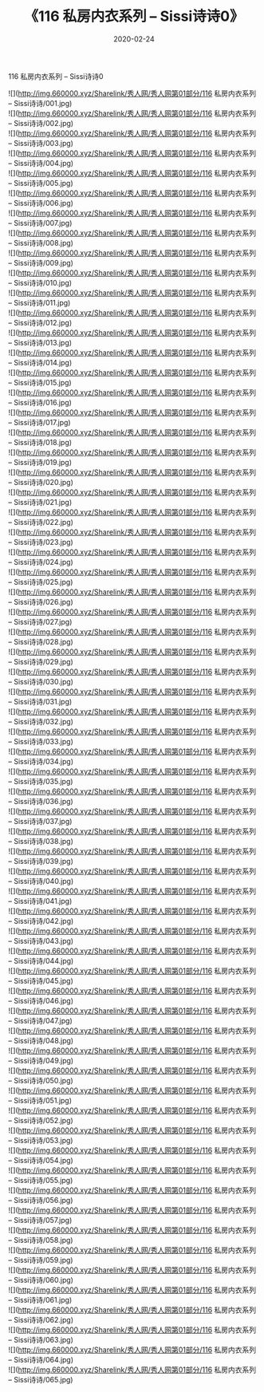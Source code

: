 ﻿---
layout: post
title:  《116 私房内衣系列 – Sissi诗诗0》
date:   2020-02-24
img: http://img.660000.xyz/Sharelink/秀人网/秀人网第01部分/116 私房内衣系列 – Sissi诗诗0/000.jpg
categories: [美女, 清纯, 唯美]
---

116 私房内衣系列 – Sissi诗诗0

  ![](http://img.660000.xyz/Sharelink/秀人网/秀人网第01部分/116 私房内衣系列 – Sissi诗诗/001.jpg) <br> ![](http://img.660000.xyz/Sharelink/秀人网/秀人网第01部分/116 私房内衣系列 – Sissi诗诗/002.jpg) <br> ![](http://img.660000.xyz/Sharelink/秀人网/秀人网第01部分/116 私房内衣系列 – Sissi诗诗/003.jpg) <br> ![](http://img.660000.xyz/Sharelink/秀人网/秀人网第01部分/116 私房内衣系列 – Sissi诗诗/004.jpg) <br> ![](http://img.660000.xyz/Sharelink/秀人网/秀人网第01部分/116 私房内衣系列 – Sissi诗诗/005.jpg) <br> ![](http://img.660000.xyz/Sharelink/秀人网/秀人网第01部分/116 私房内衣系列 – Sissi诗诗/006.jpg) <br> ![](http://img.660000.xyz/Sharelink/秀人网/秀人网第01部分/116 私房内衣系列 – Sissi诗诗/007.jpg) <br> ![](http://img.660000.xyz/Sharelink/秀人网/秀人网第01部分/116 私房内衣系列 – Sissi诗诗/008.jpg) <br> ![](http://img.660000.xyz/Sharelink/秀人网/秀人网第01部分/116 私房内衣系列 – Sissi诗诗/009.jpg) <br> ![](http://img.660000.xyz/Sharelink/秀人网/秀人网第01部分/116 私房内衣系列 – Sissi诗诗/010.jpg) <br> ![](http://img.660000.xyz/Sharelink/秀人网/秀人网第01部分/116 私房内衣系列 – Sissi诗诗/011.jpg) <br> ![](http://img.660000.xyz/Sharelink/秀人网/秀人网第01部分/116 私房内衣系列 – Sissi诗诗/012.jpg) <br> ![](http://img.660000.xyz/Sharelink/秀人网/秀人网第01部分/116 私房内衣系列 – Sissi诗诗/013.jpg) <br> ![](http://img.660000.xyz/Sharelink/秀人网/秀人网第01部分/116 私房内衣系列 – Sissi诗诗/014.jpg) <br> ![](http://img.660000.xyz/Sharelink/秀人网/秀人网第01部分/116 私房内衣系列 – Sissi诗诗/015.jpg) <br> ![](http://img.660000.xyz/Sharelink/秀人网/秀人网第01部分/116 私房内衣系列 – Sissi诗诗/016.jpg) <br> ![](http://img.660000.xyz/Sharelink/秀人网/秀人网第01部分/116 私房内衣系列 – Sissi诗诗/017.jpg) <br> ![](http://img.660000.xyz/Sharelink/秀人网/秀人网第01部分/116 私房内衣系列 – Sissi诗诗/018.jpg) <br> ![](http://img.660000.xyz/Sharelink/秀人网/秀人网第01部分/116 私房内衣系列 – Sissi诗诗/019.jpg) <br> ![](http://img.660000.xyz/Sharelink/秀人网/秀人网第01部分/116 私房内衣系列 – Sissi诗诗/020.jpg) <br> ![](http://img.660000.xyz/Sharelink/秀人网/秀人网第01部分/116 私房内衣系列 – Sissi诗诗/021.jpg) <br> ![](http://img.660000.xyz/Sharelink/秀人网/秀人网第01部分/116 私房内衣系列 – Sissi诗诗/022.jpg) <br> ![](http://img.660000.xyz/Sharelink/秀人网/秀人网第01部分/116 私房内衣系列 – Sissi诗诗/023.jpg) <br> ![](http://img.660000.xyz/Sharelink/秀人网/秀人网第01部分/116 私房内衣系列 – Sissi诗诗/024.jpg) <br> ![](http://img.660000.xyz/Sharelink/秀人网/秀人网第01部分/116 私房内衣系列 – Sissi诗诗/025.jpg) <br> ![](http://img.660000.xyz/Sharelink/秀人网/秀人网第01部分/116 私房内衣系列 – Sissi诗诗/026.jpg) <br> ![](http://img.660000.xyz/Sharelink/秀人网/秀人网第01部分/116 私房内衣系列 – Sissi诗诗/027.jpg) <br> ![](http://img.660000.xyz/Sharelink/秀人网/秀人网第01部分/116 私房内衣系列 – Sissi诗诗/028.jpg) <br> ![](http://img.660000.xyz/Sharelink/秀人网/秀人网第01部分/116 私房内衣系列 – Sissi诗诗/029.jpg) <br> ![](http://img.660000.xyz/Sharelink/秀人网/秀人网第01部分/116 私房内衣系列 – Sissi诗诗/030.jpg) <br> ![](http://img.660000.xyz/Sharelink/秀人网/秀人网第01部分/116 私房内衣系列 – Sissi诗诗/031.jpg) <br> ![](http://img.660000.xyz/Sharelink/秀人网/秀人网第01部分/116 私房内衣系列 – Sissi诗诗/032.jpg) <br> ![](http://img.660000.xyz/Sharelink/秀人网/秀人网第01部分/116 私房内衣系列 – Sissi诗诗/033.jpg) <br> ![](http://img.660000.xyz/Sharelink/秀人网/秀人网第01部分/116 私房内衣系列 – Sissi诗诗/034.jpg) <br> ![](http://img.660000.xyz/Sharelink/秀人网/秀人网第01部分/116 私房内衣系列 – Sissi诗诗/035.jpg) <br> ![](http://img.660000.xyz/Sharelink/秀人网/秀人网第01部分/116 私房内衣系列 – Sissi诗诗/036.jpg) <br> ![](http://img.660000.xyz/Sharelink/秀人网/秀人网第01部分/116 私房内衣系列 – Sissi诗诗/037.jpg) <br> ![](http://img.660000.xyz/Sharelink/秀人网/秀人网第01部分/116 私房内衣系列 – Sissi诗诗/038.jpg) <br> ![](http://img.660000.xyz/Sharelink/秀人网/秀人网第01部分/116 私房内衣系列 – Sissi诗诗/039.jpg) <br> ![](http://img.660000.xyz/Sharelink/秀人网/秀人网第01部分/116 私房内衣系列 – Sissi诗诗/040.jpg) <br> ![](http://img.660000.xyz/Sharelink/秀人网/秀人网第01部分/116 私房内衣系列 – Sissi诗诗/041.jpg) <br> ![](http://img.660000.xyz/Sharelink/秀人网/秀人网第01部分/116 私房内衣系列 – Sissi诗诗/042.jpg) <br> ![](http://img.660000.xyz/Sharelink/秀人网/秀人网第01部分/116 私房内衣系列 – Sissi诗诗/043.jpg) <br> ![](http://img.660000.xyz/Sharelink/秀人网/秀人网第01部分/116 私房内衣系列 – Sissi诗诗/044.jpg) <br> ![](http://img.660000.xyz/Sharelink/秀人网/秀人网第01部分/116 私房内衣系列 – Sissi诗诗/045.jpg) <br> ![](http://img.660000.xyz/Sharelink/秀人网/秀人网第01部分/116 私房内衣系列 – Sissi诗诗/046.jpg) <br> ![](http://img.660000.xyz/Sharelink/秀人网/秀人网第01部分/116 私房内衣系列 – Sissi诗诗/047.jpg) <br> ![](http://img.660000.xyz/Sharelink/秀人网/秀人网第01部分/116 私房内衣系列 – Sissi诗诗/048.jpg) <br> ![](http://img.660000.xyz/Sharelink/秀人网/秀人网第01部分/116 私房内衣系列 – Sissi诗诗/049.jpg) <br> ![](http://img.660000.xyz/Sharelink/秀人网/秀人网第01部分/116 私房内衣系列 – Sissi诗诗/050.jpg) <br> ![](http://img.660000.xyz/Sharelink/秀人网/秀人网第01部分/116 私房内衣系列 – Sissi诗诗/051.jpg) <br> ![](http://img.660000.xyz/Sharelink/秀人网/秀人网第01部分/116 私房内衣系列 – Sissi诗诗/052.jpg) <br> ![](http://img.660000.xyz/Sharelink/秀人网/秀人网第01部分/116 私房内衣系列 – Sissi诗诗/053.jpg) <br> ![](http://img.660000.xyz/Sharelink/秀人网/秀人网第01部分/116 私房内衣系列 – Sissi诗诗/054.jpg) <br> ![](http://img.660000.xyz/Sharelink/秀人网/秀人网第01部分/116 私房内衣系列 – Sissi诗诗/055.jpg) <br> ![](http://img.660000.xyz/Sharelink/秀人网/秀人网第01部分/116 私房内衣系列 – Sissi诗诗/056.jpg) <br> ![](http://img.660000.xyz/Sharelink/秀人网/秀人网第01部分/116 私房内衣系列 – Sissi诗诗/057.jpg) <br> ![](http://img.660000.xyz/Sharelink/秀人网/秀人网第01部分/116 私房内衣系列 – Sissi诗诗/058.jpg) <br> ![](http://img.660000.xyz/Sharelink/秀人网/秀人网第01部分/116 私房内衣系列 – Sissi诗诗/059.jpg) <br> ![](http://img.660000.xyz/Sharelink/秀人网/秀人网第01部分/116 私房内衣系列 – Sissi诗诗/060.jpg) <br> ![](http://img.660000.xyz/Sharelink/秀人网/秀人网第01部分/116 私房内衣系列 – Sissi诗诗/061.jpg) <br> ![](http://img.660000.xyz/Sharelink/秀人网/秀人网第01部分/116 私房内衣系列 – Sissi诗诗/062.jpg) <br> ![](http://img.660000.xyz/Sharelink/秀人网/秀人网第01部分/116 私房内衣系列 – Sissi诗诗/063.jpg) <br> ![](http://img.660000.xyz/Sharelink/秀人网/秀人网第01部分/116 私房内衣系列 – Sissi诗诗/064.jpg) <br> ![](http://img.660000.xyz/Sharelink/秀人网/秀人网第01部分/116 私房内衣系列 – Sissi诗诗/065.jpg) <br>